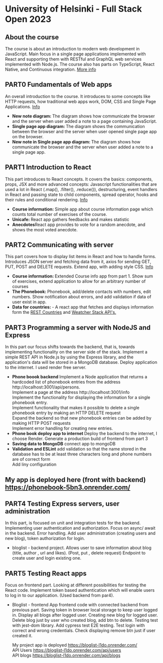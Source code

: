 # University of Helsinki - Full Stack Open 2023

## About the course

The course is about an introduction to modern web development in JavaScript. Main focus in a single page applications implemented with React and supporting them with RESTful and GraphQL web services implemented with Node.js. The course also has parts on TypeScript, React Native, and Continuous integration. <a href='https://fullstackopen.com/en/'>More info</a>

## PART0 Fundamentals of Web apps

An overall introduction to the course. It introduces to some concepts like HTTP requests, how traditional web apps work, DOM, CSS and Single Page Applications. <a href='https://fullstackopen.com/en/part0/fundamentals_of_web_apps'>Info</a>

<ul>
<li><b>New note diagram: </b>The diagram shows how communicate the browser and the server when user added a note to a page containing JavaScript.</li>
<li><b>Single page app diagram: </b> The diagram shows the communication between the browser and the server when user opened single page app on the browser.</li>
<li><b>New note in Single page app diagram: </b>The diagram shows how communicate the browser and the server when user added a note to a single page app.</li>
</ul>

## PART1 Introduction to React

This part introduces to React concepts. It covers the basics: components, props, JSX and more advanced concepts: Javascript functionalities that are used a lot in React (.map(), .filter(), .reduce()), destructuring, event handlers in React and passing state to child components, spread operator, hooks and their rules and conditional rendering. <a href='https://fullstackopen.com/en/part1'>Info</a>

<ul>
<li><b>Course information: </b>  Simple app about course information page which counts total number of exercises of the course.
</li>
<li><b>Unicafe: </b>React app gathers feedbacks and makes statistic</li>
<li><b>Anecdotes</b>React app provides to vote for a random anecdote, and shows the most voted anecdote.</li>
</ul>

## PART2 Communicating with server

This part covers how to display list items in React and how to handle forms. Introduces JSON server and fetching data from it, axios for sending GET, PUT, POST and DELETE requests. Extend app, with adding style CSS. <a href='https://fullstackopen.com/en/part2'>Info</a>

<ul>
<li><b>Course information: </b> Extended Course info app from part 1. Show sum of exercises, extend application to allow for an arbitrary number of courses</li>
<li><b>The Phonebook: </b>Phonebook, add/delete contacts with numbers, edit numbers. Show notification about errors, and add validation if data of user exist in app. </li>
<li><b>Data for countries: </b>- A react app that fetches and displays information form the <a href='https://restcountries.com/v3.1/all'> REST Countries</a> and <a href='https://openweathermap.org/api'>Weatcher Stack API's.</a></li>
</ul>

## PART3 Programming a server with NodeJS and Express

In this part our focus shifts towards the backend, that is, towards implementing functionality on the server side of the stack. Implement a simple REST API in Node.js by using the Express library, and the application's data will be stored in a MongoDB database. Deploy application to the internet. I used render free server.

<ul>
<li><b>Phone boook backend </b> Implement a Node application that returns a hardcoded list of phonebook entries from the address http://localhost:3001/api/persons.</br> Implement a page at the address http://localhost:3001/info </br> Implement the functionality for displaying the information for a single phonebook entry.  </br> Implement functionality that makes it possible to delete a single phonebook entry by making an HTTP DELETE request  </br> Expand the backend so that new phonebook entries can be added by making HTTP POST requests </br> Implement error handling for creating new entries. </li>
<li><b> Phone book deploy app to internet </b>
Deploy the backend to the internet, I choose  Render. </b>
Generate a production build of  frontend from part 3
</li>
<li>
<b>Saving data to MongoDB</b>
connect app to mongoDB 
</li>
<li><b>Validation and ESLint</b>
add validation so that the name stored in the database has to be at least three characters long and phone numbers are of correct form  </br> Add liny configuration 
</li>
</ul>

<h2>My app is deployed here (front with backend) <a href='https://phonebook-5bn3.onrender.com/' target='_blank'>https://phonebook-5bn3.onrender.com/</a></h2>

## PART4 Testing Express servers, user administration

In this part, is focused on unit and integration tests for the backend. Implementing user authentication and authorization.
Focus on async/ await in the backend. Error handling. Add user administration (creating users and new blog), token authorization for login.

<ul>
<li>
bloglist -  backend project.
Allows user to save information about blog (title, author , url and likes). (Post, put , delete request)
Endpoint to create user and login existing one.
</li>
</ul>

## PART5 Testing React apps

Focus on frontend part. Looking at different possibilities for testing the React code. Implement token based authentication which will enable users to log in to our application. (Used backend from par4).

<ul>
<li>Bloglist - frontend
App frontend code with connected backend from previous part. 
Saving token in browser local storage to keep user logged in. Display all blogs after logged user. 
Creating new blog for logged user. Delete blog just by user who  created blog, add btn to delete. 
Testing test with jest-dom library.
Add cypress test E2E testing. Test login with correct and wrong credentials. Check displaying remove btn just if user created it.

My project app is deployed <a href='https://bloglist-l1do.onrender.com/' target='_blank'>https://bloglist-l1do.onrender.com/</a> </br>
API Users <a href='https://bloglist-l1do.onrender.com/api/users' target='_blank'>https://bloglist-l1do.onrender.com/api/users</a> </br>
API blogs <a href='https://bloglist-l1do.onrender.com/api/blogs' target='_blank'>https://bloglist-l1do.onrender.com/api/blogs</a>

</li>

</ul>
